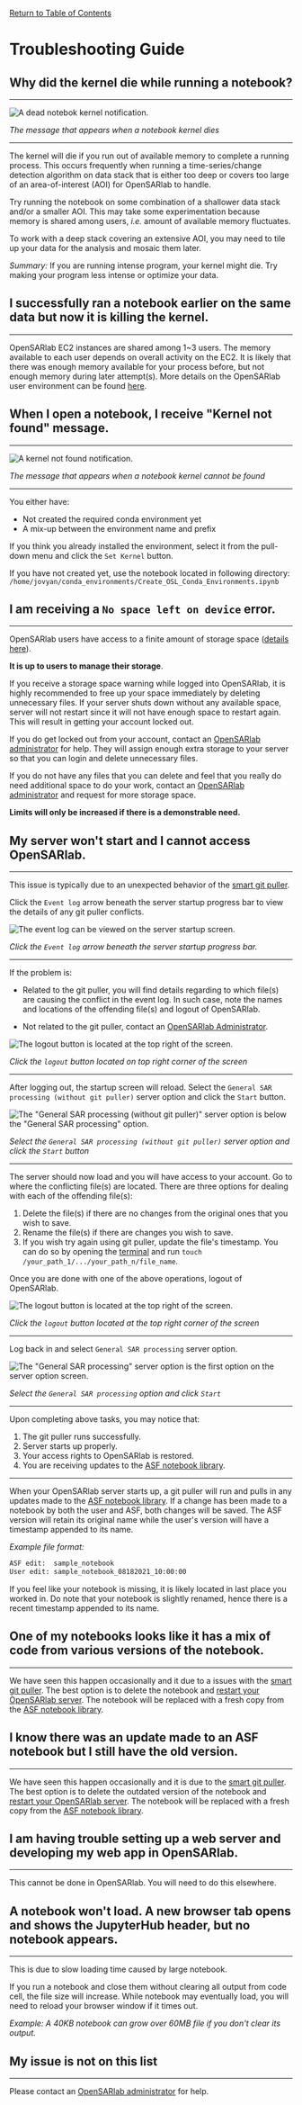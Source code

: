 [Return to Table of Contents](../user.md)

# Troubleshooting Guide

## Why did the kernel die while running a notebook?
---
![A dead notebok kernel notification.](../assets/kernel_death.png)

*The message that appears when a notebook kernel dies*

---
<!-- need clearification on time-series  -->
 The kernel will die if you run out of available memory to complete a running process. This occurs frequently when running a time-series/change detection algorithm on data stack that is either too deep or covers too large of an area-of-interest (AOI) for OpenSARlab to handle.
 
Try running the notebook on some combination of a shallower data stack and/or a smaller AOI. This may take some experimentation because memory is shared among users, *i.e.* amount of available memory fluctuates. 

<!-- Try running the notebook on some combination of a shallower data stack and/or a smaller area-of-interest (AOI). This may take some experimentation because memory is shared among users, *i.e.* amount available memory fluctuates.  -->

<!-- need clearification on tiling and mosaic -->
To work with a deep stack covering an extensive AOI, you may need to tile up your data for the analysis and mosaic them later. 

<!-- discuss this summary during revision -->
*Summary:* If you are running intense program, your kernel might die. Try making your program less intense or optimize your data.

## I successfully ran a notebook earlier on the same data but now it is killing the kernel.
---

OpenSARlab EC2 instances are shared among 1~3 users. The memory available to each user depends on overall activity on the EC2. It is likely that there was enough memory available for your process before, but not enough memory during later attempt(s). More details on the OpenSARlab user environment can be found [here](OpenSARlab_environment.md).

<!-- OpenSARlab EC2 instances are shared among 1~3 users. The memory available to each user on an instance varies with overall activity on the EC2. It is likely that there was enough memory available for your process during your first attempt, but there was not enough memory during subsequent attempt. More details on the OpenSARlab user environment can be found [here](OpenSARlab_environment.md). -->

## When I open a notebook, I receive "Kernel not found" message.
---
![A kernel not found notification.](../assets/kernel_not_found.png)

*The message that appears when a notebook kernel cannot be found*

---
 
You either have:
 - Not created the required conda environment yet
 - A mix-up between the environment name and prefix

 <!-- You have either not yet created the required conda environment or there is a mix-up between the environment name and prefix.  -->
 
<!--  need more description on pull-down menu -->
 If you think you already installed the environment, select it from the pull-down menu and click the `Set Kernel` button. 
 
 If you have not created yet, use the notebook located in following directory: ```/home/jovyan/conda_environments/Create_OSL_Conda_Environments.ipynb```

## I am receiving a `No space left on device` error.
---
OpenSARlab users have access to a finite amount of storage space ([details here](OpenSARlab_environment.md)). 

**It is up to users to manage their storage**. 

If you receive a storage space warning while logged into OpenSARlab, it is highly recommended to free up your space immediately by deleting unnecessary files. If your server shuts down without any available space, server will not restart since it will not have enough space to restart again. This will result in getting your account locked out.

<!--prev
 If your server shuts down while there is no available space, it will not have the space needed to restart again and you will be locked out of your account.  -->

If you do get locked out from your account, contact an [OpenSARlab administrator](mailto:uaf-jupyterhub-asf@alaska.edu) for help. They will assign enough extra storage to your server so that you can login and delete unnecessary files.

If you do not have any files that you can delete and feel that you really do need additional space to do your work, contact an [OpenSARlab administrator](mailto:uaf-jupyterhub-asf@alaska.edu) and request for more storage space. 

**Limits will only be increased if there is a demonstrable need.**


## My server won't start and I cannot access OpenSARlab.
---

This issue is typically due to an unexpected behavior of the [smart git puller](https://jupyterhub.github.io/nbgitpuller/).

Click the `Event log` arrow beneath the server startup progress bar to view the details of any git puller conflicts.

![The event log can be viewed on the server startup screen.](../assets/event_log.png)

*Click the `Event log` arrow beneath the server startup progress bar.*

---

If the problem is:
 
*  Related to the git puller, you will find details regarding to which file(s) are causing the conflict in the event log. In such case, note the names and locations of the offending file(s) and logout of OpenSARlab.

* Not related to the git puller, contact an [OpenSARlab Administrator](mailto:uaf-jupyterhub-asf@alaska.edu).
 
<!--prev
If the problem is git puller related, note the names and locations of the offending files and logout of OpenSARlab. -->
 
 ![The logout button is located at the top right of the screen.](../assets/logout_server_screen.png)
 
 *Click the `logout` button located on top right corner of the screen*
 
 ---
 
 After logging out, the startup screen will reload. Select the `General SAR processing (without git puller)` server option and click the `Start` button. 
 
 ![The "General SAR processing (without git puller)" server option is below the "General SAR processing" option.](../assets/server_options_no_git_puller.png)

 *Select the `General SAR processing (without git puller)` server option and click the `Start` button*
 
 ---
 
 The server should now load and you will have access to your account. Go to where the conflicting file(s) are located. There are three options for dealing with each of the offending file(s):

 <!--prev
  The server should now load and you will have access to your account. Navigate to the locations of the conflicting file(s). There are three options for dealing with each of the offending file(s): -->
 
 1. Delete the file(s) if there are no changes from the original ones that you wish to save. 
 1. Rename the file(s) if there are changes you wish to save.
 1. If you wish try again using git puller, update the file's timestamp. You can do so by opening the [terminal](OpenSARlab_terminal.md) and run `touch /your_path_1/.../your_path_n/file_name`.

 <!--prev (3rd bullet)
 1. From the [terminal](OpenSARlab_terminal.md), run `touch /your_path_1/.../your_path_n/file_name` to update the file's timestamp and give the git puller another opportunity to handle the git pull correctly. -->
 
 Once you are done with one of the above operations, logout of OpenSARlab.
 
 ![The logout button is located at the top right of the screen.](../assets/logout.png)

 *Click the `logout` button located at the top right corner of the screen*
 
 ---
<!--   Maybe remove either "server" or "option" -->
 Log back in and select `General SAR processing` server option.
 
 ![The "General SAR processing" server option is the first option on the server option screen.](../assets/server_options.png)

 *Select the `General SAR processing` option and click `Start`*
 
 ---
<!--   4th item may need to be rephrased -->
 Upon completing above tasks, you may notice that:
 1. The git puller runs successfully. 
 1. Server starts up properly.
 1. Your access rights to OpenSARlab is restored.
 1. You are receiving updates to the [ASF notebook library](https://github.com/asfadmin/asf-jupyter-notebooks).

 <!--prev
  The git puller should now run successfully, the server should startup, and you should have restored access to OpenSARlab, receiving any updates to the [ASF notebook library](https://github.com/asfadmin/asf-jupyter-notebooks). -->

<!--  Below statement was not commented out previously. Should we leave it in or keep commented out? -->
<!-- ## The edits I made to an ASF notebook have disappeared since the last time I used OpenSARlab. -->
---

When your OpenSARlab server starts up, a git puller will run and pulls in any updates made to the [ASF notebook library](https://github.com/asfadmin/asf-jupyter-notebooks). If a change has been made to a notebook by both the user and ASF, both changes will be saved. The ASF version will retain its original name while the user's version will have a timestamp appended to its name. 

*Example file format:*  

 ```bash
 ASF edit:  sample_notebook
 User edit: sample_notebook_08182021_10:00:00
 ```

If you feel like your notebook is missing, it is likely located in last place you worked in. Do note that your notebook is slightly renamed, hence there is a recent timestamp appended to its name.

<!--prev
 The edited notebook you are missing is likely in the location where you expect it but has a recent timestamp appended to its name.   -->

## One of my notebooks looks like it has a mix of code from various versions of the notebook.
---

We have seen this happen occasionally and it due to a issues with the [smart git puller](https://jupyterhub.github.io/nbgitpuller/). The best option is to delete the notebook and [restart your OpenSARlab server](restarting_server_and_kernel.md). The notebook will be replaced with a fresh copy from the [ASF notebook library](https://github.com/asfadmin/asf-jupyter-notebooks).

## I know there was an update made to an ASF notebook but I still have the old version.
---

We have seen this happen occasionally and it is due to the [smart git puller](https://jupyterhub.github.io/nbgitpuller/). The best option is to delete the outdated version of the notebook and [restart your OpenSARlab server](restarting_server_and_kernel.md). The notebook will be replaced with a fresh copy from the [ASF notebook library](https://github.com/asfadmin/asf-jupyter-notebooks).

## I am having trouble setting up a web server and developing my web app in OpenSARlab.
---

This cannot be done in OpenSARlab. You will need to do this elsewhere.

<!-- You will need to develop your app in an environment where you can run your web server. -->

## A notebook won't load. A new browser tab opens and shows the JupyterHub header, but no notebook appears. 
---
This is due to slow loading time caused by large notebook. 

If you run a notebook and close them without clearing all output from code cell, the file size will increase. While notebook may eventually load, you will need to reload your browser window if it times out. 

*Example: A 40KB notebook can grow over 60MB file if you don't clear its output.* 

<!--prev
 This is caused by the slow loading of a large notebook. If you run a notebook and close it without first clearing all code cell output, the file size can increase substantially. A 40KB notebook can grow to 60MB+ file if its output is left in place. The notebook will eventually load. You may need to reload your browser window if it times out.  -->

## My issue is not on this list
---

<!--prev
 If you have encountered an issue not covered in this document,  -->

Please contact an [OpenSARlab administrator](mailto:uaf-jupyterhub-asf@alaska.edu) for help.



<!-- TODO: add documentation in regards to server timeouts -->